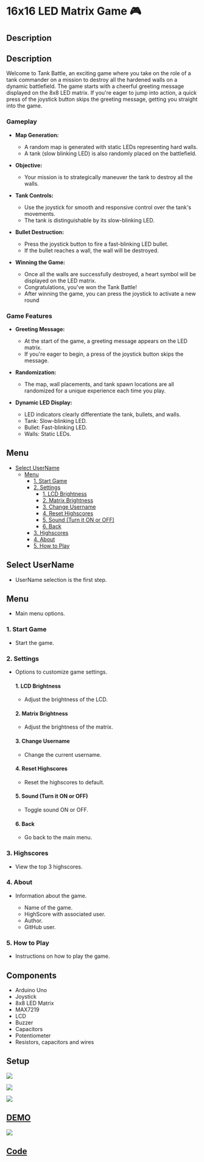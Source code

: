 # 16x16 LED Matrix Game :video_game:

## Description

## Description

Welcome to Tank Battle, an exciting game where you take on the role of a tank commander on a mission to destroy all the hardened walls on a dynamic battlefield. The game starts with a cheerful greeting message displayed on the 8x8 LED matrix. If you're eager to jump into action, a quick press of the joystick button skips the greeting message, getting you straight into the game.

### Gameplay

- **Map Generation:**
  - A random map is generated with static LEDs representing hard walls.
  - A tank (slow blinking LED) is also randomly placed on the battlefield.

- **Objective:**
  - Your mission is to strategically maneuver the tank to destroy all the walls.

- **Tank Controls:**
  - Use the joystick for smooth and responsive control over the tank's movements.
  - The tank is distinguishable by its slow-blinking LED.

- **Bullet Destruction:**
  - Press the joystick button to fire a fast-blinking LED bullet.
  - If the bullet reaches a wall, the wall will be destroyed.

- **Winning the Game:**
  - Once all the walls are successfully destroyed, a heart symbol will be displayed on the LED matrix.
  - Congratulations, you've won the Tank Battle!
  - After winning the game, you can press the joystick to activate a new round

### Game Features

- **Greeting Message:**
  - At the start of the game, a greeting message appears on the LED matrix.
  - If you're eager to begin, a press of the joystick button skips the message.

- **Randomization:**
  - The map, wall placements, and tank spawn locations are all randomized for a unique experience each time you play.

- **Dynamic LED Display:**
  - LED indicators clearly differentiate the tank, bullets, and walls.
  - Tank: Slow-blinking LED.
  - Bullet: Fast-blinking LED.
  - Walls: Static LEDs.

## Menu

- [Select UserName](#select-username)
  - [Menu](#menu)
    - [1. Start Game](#1-start-game)
    - [2. Settings](#2-settings)
      - [1. LCD Brightness](#1-lcd-brightness)
      - [2. Matrix Brightness](#2-matrix-brightness)
      - [3. Change Username](#3-change-username)
      - [4. Reset Highscores](#4-reset-highscores)
      - [5. Sound (Turn it ON or OFF)](#5-sound-turn-it-on-or-off)
      - [6. Back](#6-back)
    - [3. Highscores](#3-highscores)
    - [4. About](#4-about)
    - [5. How to Play](#5-how-to-play)

## Select UserName

- UserName selection is the first step.

## Menu

- Main menu options.

### 1. Start Game

- Start the game.

### 2. Settings

- Options to customize game settings.

  #### 1. LCD Brightness

  - Adjust the brightness of the LCD.

  #### 2. Matrix Brightness

  - Adjust the brightness of the matrix.

  #### 3. Change Username

  - Change the current username.

  #### 4. Reset Highscores

  - Reset the highscores to default.

  #### 5. Sound (Turn it ON or OFF)

  - Toggle sound ON or OFF.

  #### 6. Back

  - Go back to the main menu.

### 3. Highscores

- View the top 3 highscores.

### 4. About

- Information about the game.

  - Name of the game.
  - HighScore with associated user.
  - Author.
  - GitHub user.

### 5. How to Play

- Instructions on how to play the game.



## Components

- Arduino Uno
- Joystick
- 8x8 LED Matrix
- MAX7219
- LCD
- Buzzer
- Capacitors
- Potentiometer
- Resistors, capacitors and wires

## Setup

![](https://github.com/radubuzas/MatrixProject/blob/master/Assets/top.jpg)

![](https://github.com/radubuzas/MatrixProject/blob/master/Assets/front.jpg)

![](https://github.com/radubuzas/MatrixProject/blob/master/Assets/back.jpg)


## [DEMO](https://youtu.be/WOwh-9-vRxs)
[![](https://img.youtube.com/vi/zOQ15DALtWg/0.jpg)](https://youtu.be/zOQ15DALtWg)

## [Code](https://github.com/radubuzas/MatrixProject/blob/master/matrix/matrix.ino)